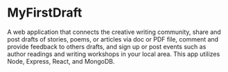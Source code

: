 # MyFirstDraft
A web application that connects the creative writing community, share and post drafts of stories, poems, or articles via doc or PDF file, comment and provide feedback to others drafts, and sign up or post events such as author readings and writing workshops in your local area. This app utilizes Node, Express, React, and MongoDB. 
